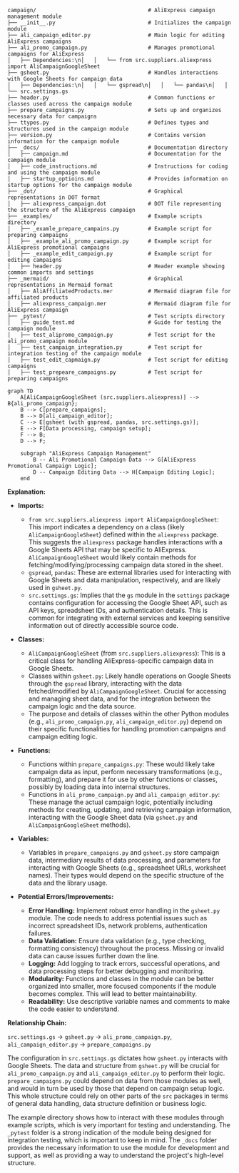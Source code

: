 ```
campaign/                                   # AliExpress campaign management module
├── __init__.py                             # Initializes the campaign module
├── ali_campaign_editor.py                  # Main logic for editing AliExpress campaigns
├── ali_promo_campaign.py                   # Manages promotional campaigns for AliExpress
│   ├── Dependencies:\n│   │   └── from src.suppliers.aliexpress import AliCampaignGoogleSheet
├── gsheet.py                               # Handles interactions with Google Sheets for campaign data
│   ├── Dependencies:\n│   │   └── gspread\n│   │   └── pandas\n│   │   └── src.settings.gs
├── header.py                               # Common functions or classes used across the campaign module
├── prepare_campaigns.py                    # Sets up and organizes necessary data for campaigns
├── ttypes.py                               # Defines types and structures used in the campaign module
├── version.py                              # Contains version information for the campaign module
├── _docs/                                  # Documentation directory
│   ├── campaign.md                         # Documentation for the campaign module
│   ├── code_instructions.md                # Instructions for coding and using the campaign module
│   ├── startup_optioins.md                 # Provides information on startup options for the campaign module
├── _dot/                                   # Graphical representations in DOT format
│   ├── aliexpress_campaign.dot             # DOT file representing the structure of the AliExpress campaign
├── _examples/                              # Example scripts directory
│   ├── _examle_prepare_campains.py         # Example script for preparing campaigns
│   ├── _example_ali_promo_campaign.py      # Example script for AliExpress promotional campaigns
│   ├── _example_edit_campaign.py           # Example script for editing campaigns
│   ├── header.py                           # Header example showing common imports and settings
├── _mermaid/                               # Graphical representations in Mermaid format
│   ├── AliAffiliatedProducts.mer           # Mermaid diagram file for affiliated products
│   ├── aliexpress_campaign.mer             # Mermaid diagram file for AliExpress campaign
├── _pytest/                                # Test scripts directory
│   ├── guide_test.md                       # Guide for testing the campaign module
│   ├── test_alipromo_campaign.py           # Test script for the ali_promo_campaign module
│   ├── test_campaign_integration.py        # Test script for integration testing of the campaign module
│   ├── test_edit_capmaign.py               # Test script for editing campaigns
│   ├── test_prepeare_campaigns.py          # Test script for preparing campaigns

```

<algorithm>

```mermaid
graph TD
    A[AliCampaignGoogleSheet (src.suppliers.aliexpress)] --> B{ali_promo_campaign};
    B --> C[prepare_campaigns];
    B --> D[ali_campaign_editor];
    C --> E[gsheet (with gspread, pandas, src.settings.gs)];
    E --> F[Data processing, campaign setup];
    F --> B;
    D --> F;
    
    subgraph "AliExpress Campaign Management"
        B -- Ali Promotional Campaign Data --> G[AliExpress Promotional Campaign Logic];
        D -- Campaign Editing Data --> H[Campaign Editing Logic];
    end
```


**Explanation:**

* **Imports:**
    * `from src.suppliers.aliexpress import AliCampaignGoogleSheet`: This import indicates a dependency on a class (likely `AliCampaignGoogleSheet`) defined within the `aliexpress` package. This suggests the `aliexpress` package handles interactions with a Google Sheets API that may be specific to AliExpress.  `AliCampaignGoogleSheet` would likely contain methods for fetching/modifying/processing campaign data stored in the sheet.
    * `gspread`, `pandas`: These are external libraries used for interacting with Google Sheets and data manipulation, respectively, and are likely used in `gsheet.py`.
    * `src.settings.gs`:  Implies that the `gs` module in the `settings` package contains configuration for accessing the Google Sheet API, such as API keys, spreadsheet IDs, and authentication details.  This is common for integrating with external services and keeping sensitive information out of directly accessible source code.

* **Classes:**
    * `AliCampaignGoogleSheet` (from `src.suppliers.aliexpress`): This is a critical class for handling AliExpress-specific campaign data in Google Sheets.
    * Classes within `gsheet.py`: Likely handle operations on Google Sheets through the `gspread` library, interacting with the data fetched/modified by `AliCampaignGoogleSheet`.  Crucial for accessing and managing sheet data, and for the integration between the campaign logic and the data source.
    * The purpose and details of classes within the other Python modules (e.g., `ali_promo_campaign.py`, `ali_campaign_editor.py`) depend on their specific functionalities for handling promotion campaigns and campaign editing logic.

* **Functions:**
    * Functions within `prepare_campaigns.py`:  These would likely take campaign data as input, perform necessary transformations (e.g., formatting), and prepare it for use by other functions or classes, possibly by loading data into internal structures.
    * Functions in `ali_promo_campaign.py` and `ali_campaign_editor.py`: These manage the actual campaign logic, potentially including methods for creating, updating, and retrieving campaign information, interacting with the Google Sheet data (via `gsheet.py` and `AliCampaignGoogleSheet` methods).

* **Variables:**
    * Variables in `prepare_campaigns.py` and `gsheet.py` store campaign data, intermediary results of data processing, and parameters for interacting with Google Sheets (e.g., spreadsheet URLs, worksheet names). Their types would depend on the specific structure of the data and the library usage.

* **Potential Errors/Improvements:**

    * **Error Handling:**  Implement robust error handling in the `gsheet.py` module. The code needs to address potential issues such as incorrect spreadsheet IDs, network problems, authentication failures.
    * **Data Validation:**  Ensure data validation (e.g., type checking, formatting consistency) throughout the process.  Missing or invalid data can cause issues further down the line.
    * **Logging:** Add logging to track errors, successful operations, and data processing steps for better debugging and monitoring.
    * **Modularity:** Functions and classes in the module can be better organized into smaller, more focused components if the module becomes complex. This will lead to better maintainability.
    * **Readability:**  Use descriptive variable names and comments to make the code easier to understand.


**Relationship Chain:**

`src.settings.gs` -> `gsheet.py` -> `ali_promo_campaign.py`, `ali_campaign_editor.py` -> `prepare_campaigns.py`

The configuration in `src.settings.gs` dictates how `gsheet.py` interacts with Google Sheets. The data and structure from `gsheet.py` will be crucial for `ali_promo_campaign.py` and `ali_campaign_editor.py` to perform their logic. `prepare_campaigns.py` could depend on data from those modules as well, and would in turn be used by those that depend on campaign setup logic. This whole structure could rely on other parts of the `src` packages in terms of general data handling, data structure definition or business logic.

The example directory shows how to interact with these modules through example scripts, which is very important for testing and understanding. The `_pytest` folder is a strong indication of the module being designed for integration testing, which is important to keep in mind. The `_docs` folder provides the necessary information to use the module for development and support, as well as providing a way to understand the project's high-level structure.